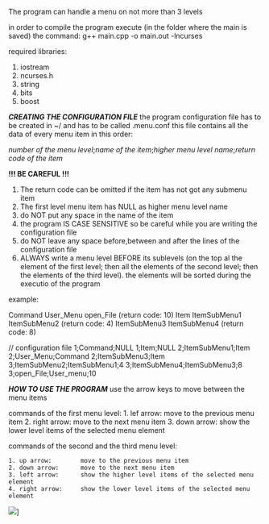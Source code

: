 The program can handle a menu on not more than 3 levels

in order to compile the program execute (in the folder where the main is saved) the command: g++ main.cpp -o main.out -lncurses

required libraries:

1. iostream
2. ncurses.h
3. string
4. bits
5. boost

***************CREATING THE CONFIGURATION FILE***************
the program configuration file has to be created in ~/ and has to be called .menu.conf
this file contains all the data of every menu item in this order:

*number of the menu level*;*name of the item*;*higher menu level name*;*return code of the item*

**!!! BE CAREFUL !!!**
1. The return code can be omitted if the item has not got any submenu item
2. The first level menu item has NULL as higher menu level name
3. do NOT put any space in the name of the item
4. the program IS CASE SENSITIVE so be careful while you are writing the configuration file
5. do NOT leave any space before,between and after the lines of the configuration file
6. ALWAYS write a menu level BEFORE its sublevels (on the top al the element of the first level; then all the elements of the second
   level; then the elements of the third level). the elements will be sorted during the executio of the program

example:

Command
        User_Menu 
                    open_File   (return code: 10)
Item
        ItemSubMenu1
                        ItemSubMenu2    (return code: 4)
        ItemSubMenu3
                        ItemSubMenu4    (return code: 8)

// configuration file
1;Command;NULL
1;Item;NULL
2;ItemSubMenu1;Item
2;User_Menu;Command
2;ItemSubMenu3;Item
3;ItemSubMenu2;ItemSubMenu1;4
3;ItemSubMenu4;ItemSubMenu3;8
3;open_File;User_menu;10


***************HOW TO USE THE PROGRAM***************
use the arrow keys to move between the menu items

commands of the first menu level:
    1. lef arrow:       move to the previous menu item
    2. right arrow:     move to the next menu item
    3. down arrow:      show the lower level items of the selected menu element

commands of the second and the third menu level:

    1. up arrow:        move to the previous menu item
    2. down arrow:      move to the next menu item
    3. left arrow:      show the higher level items of the selected menu element
    4. right arrow:     show the lower level items of the selected menu element
[![](https://www.paypalobjects.com/en_US/IT/i/btn/btn_donateCC_LG.gif)](https://www.paypal.com/cgi-bin/webscr)]
